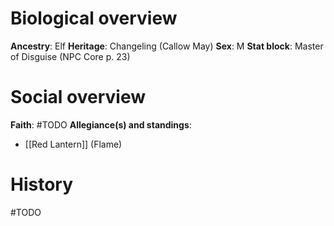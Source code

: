 # Biological overview
**Ancestry**: Elf
**Heritage**: Changeling (Callow May)
**Sex**: M
**Stat block**: Master of Disguise (NPC Core p. 23)

# Social overview
**Faith**: #TODO 
**Allegiance(s) and standings**: 
- [[Red Lantern]] (Flame)

# History
#TODO 